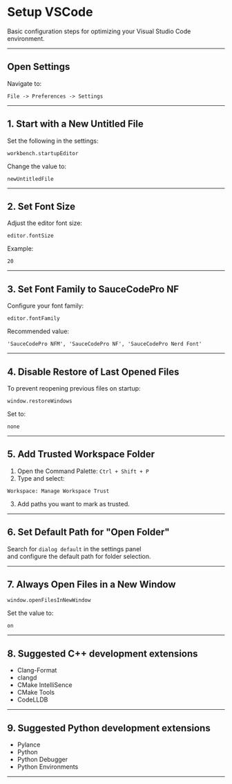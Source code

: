 # Setup VSCode

Basic configuration steps for optimizing your Visual Studio Code environment.

---

## Open Settings

Navigate to:

```
File -> Preferences -> Settings
```

---

## 1. Start with a New Untitled File

Set the following in the settings:

```
workbench.startupEditor
```

Change the value to:

```
newUntitledFile
```

---

## 2. Set Font Size

Adjust the editor font size:

```
editor.fontSize
```

Example:

```
20
```

---

## 3. Set Font Family to SauceCodePro NF

Configure your font family:

```
editor.fontFamily
```

Recommended value:

```
'SauceCodePro NFM', 'SauceCodePro NF', 'SauceCodePro Nerd Font'
```

---

## 4. Disable Restore of Last Opened Files

To prevent reopening previous files on startup:

```
window.restoreWindows
```

Set to:

```
none
```

---

## 5. Add Trusted Workspace Folder

1. Open the Command Palette: `Ctrl + Shift + P`
2. Type and select:

```
Workspace: Manage Workspace Trust
```

3. Add paths you want to mark as trusted.

---

## 6. Set Default Path for "Open Folder"

Search for `dialog default` in the settings panel  
and configure the default path for folder selection.

---

## 7. Always Open Files in a New Window

```
window.openFilesInNewWindow
```

Set the value to:

```
on
```

---

## 8. Suggested C++ development extensions

- Clang-Format
- clangd
- CMake IntelliSence
- CMake Tools
- CodeLLDB

---

## 9. Suggested Python development extensions

- Pylance
- Python
- Python Debugger
- Python Environments

---